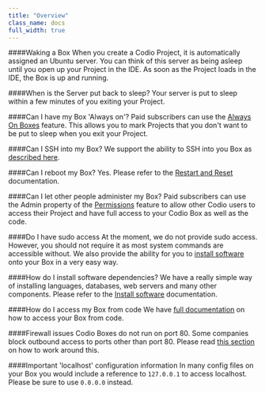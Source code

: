 ```yaml
---
title: "Overview"
class_name: docs
full_width: true
---
```


####Waking a Box
When you create a Codio Project, it is automatically assigned an Ubuntu server. You can think of this server as being asleep until you open up your Project in the IDE. As soon as the Project loads in the IDE, the Box is up and running.

####When is the Server put back to sleep?
Your server is put to sleep within a few minutes of you exiting your Project.

####Can I have my Box 'Always on'?
Paid subscribers can use the [Always On Boxes](/docs/ide/boxes/always-on/) feature. This allows you to mark Projects that you don't want to be put to sleep when you exit your Project.

####Can I SSH into my Box?
We support the ability to SSH into you Box as [described here](/docs/ide/boxes/access/ssh-access/).

####Can I reboot my Box?
Yes. Please refer to the [Restart and Reset](/docs/ide/boxes/restart-reset/) documentation.

####Can I let other people administer my Box?
Paid subscribers can use the Admin property of the [Permissions](/docs/ide/customization/permissions) feature to allow other Codio users to access their Project and have full access to your Codio Box as well as the code.

####Do I have sudo access
At the moment, we do not provide sudo access. However, you should not require it as most system commands are accessible without. We also provide the ability for you to [install software](/docs/ide/boxes/installsw/) onto your Box in a very easy way.

####How do I install software dependencies?
We have a really simple way of installing languages, databases, web servers and many other components. Please refer to the [Install software](/docs/ide/boxes/installsw/) documentation.

####How do I access my Box from code
We have [full documentation](/docs/ide/boxes/access/ext-access/) on how to access your Box from code.

####Firewall issues
Codio Boxes do not run on port 80. Some companies block outbound access to ports other than port 80. Please read [this section](/docs/ide/boxes/access/ext-access/) on how to work around this.

####Important 'localhost' configuration information
In many config files on your Box you would include a reference to `127.0.0.1` to access localhost. Please be sure to use `0.0.0.0` instead.
